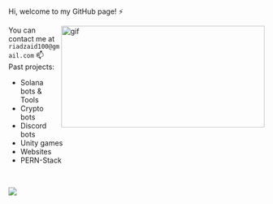 Hi, welcome to my GitHub page! ⚡<br><p><img align="right" alt="gif" src="https://media.tenor.com/CeiYlOyw55oAAAAi/pokemon-pixel-art.gif" width="400" height="200" /></p>
You can contact me at `riadzaid100@gmail.com` 📫 <br>
Past projects: <br>
- Solana bots & Tools
- Crypto bots
- Discord bots
- Unity games
- Websites
- PERN-Stack
<br>
  
![](https://komarev.com/ghpvc/?username=RiadZX)<br/> 
